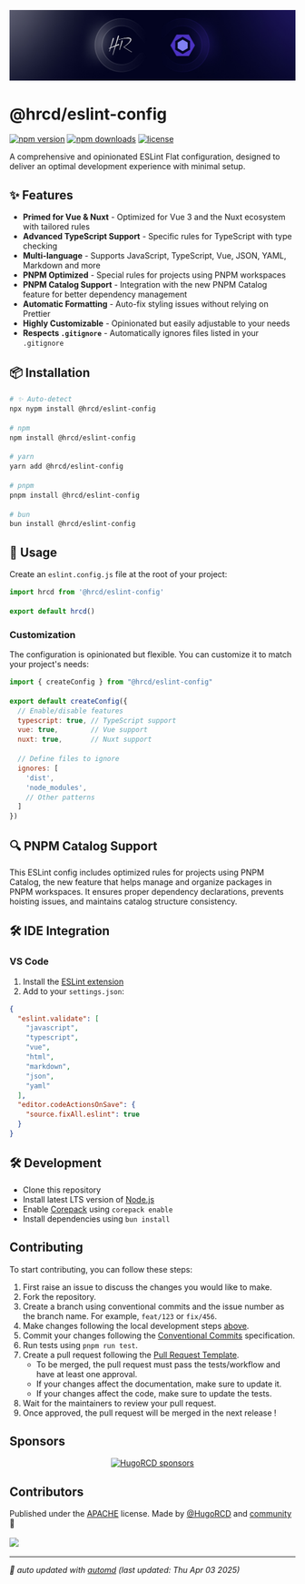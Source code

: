 ![social-banner.jpg](assets/social-banner.jpg)

# @hrcd/eslint-config

<!-- automd:badges color=black license provider=shields  -->

[![npm version](https://img.shields.io/npm/v/@hrcd/eslint-config?color=black)](https://npmjs.com/package/@hrcd/eslint-config)
[![npm downloads](https://img.shields.io/npm/dm/@hrcd/eslint-config?color=black)](https://npmjs.com/package/@hrcd/eslint-config)
[![license](https://img.shields.io/github/license/HugoRCD/eslint-config?color=black)](https://github.com/HugoRCD/eslint-config/blob/main/LICENSE)

<!-- /automd -->

A comprehensive and opinionated ESLint Flat configuration, designed to deliver an optimal development experience with minimal setup.

## ✨ Features

- **Primed for Vue & Nuxt** - Optimized for Vue 3 and the Nuxt ecosystem with tailored rules
- **Advanced TypeScript Support** - Specific rules for TypeScript with type checking
- **Multi-language** - Supports JavaScript, TypeScript, Vue, JSON, YAML, Markdown and more
- **PNPM Optimized** - Special rules for projects using PNPM workspaces
- **PNPM Catalog Support** - Integration with the new PNPM Catalog feature for better dependency management
- **Automatic Formatting** - Auto-fix styling issues without relying on Prettier
- **Highly Customizable** - Opinionated but easily adjustable to your needs
- **Respects `.gitignore`** - Automatically ignores files listed in your `.gitignore`

## 📦 Installation

<!-- automd:pm-install -->

```sh
# ✨ Auto-detect
npx nypm install @hrcd/eslint-config

# npm
npm install @hrcd/eslint-config

# yarn
yarn add @hrcd/eslint-config

# pnpm
pnpm install @hrcd/eslint-config

# bun
bun install @hrcd/eslint-config
```

<!-- /automd -->

## 🚀 Usage

Create an `eslint.config.js` file at the root of your project:

```js
import hrcd from '@hrcd/eslint-config'

export default hrcd()
```

### Customization

The configuration is opinionated but flexible. You can customize it to match your project's needs:

```js
import { createConfig } from "@hrcd/eslint-config"

export default createConfig({
  // Enable/disable features
  typescript: true, // TypeScript support
  vue: true,        // Vue support
  nuxt: true,       // Nuxt support

  // Define files to ignore
  ignores: [
    'dist',
    'node_modules',
    // Other patterns
  ]
})
```

## 🔍 PNPM Catalog Support

This ESLint config includes optimized rules for projects using PNPM Catalog, the new feature that helps manage and organize packages in PNPM workspaces. It ensures proper dependency declarations, prevents hoisting issues, and maintains catalog structure consistency.

## 🛠️ IDE Integration

### VS Code

1. Install the [ESLint extension](https://marketplace.visualstudio.com/items?itemName=dbaeumer.vscode-eslint)
2. Add to your `settings.json`:

```json
{
  "eslint.validate": [
    "javascript",
    "typescript",
    "vue",
    "html",
    "markdown",
    "json",
    "yaml"
  ],
  "editor.codeActionsOnSave": {
    "source.fixAll.eslint": true
  }
}
```

## 🛠️ Development

- Clone this repository
- Install latest LTS version of [Node.js](https://nodejs.org/en/)
- Enable [Corepack](https://github.com/nodejs/corepack) using `corepack enable`
- Install dependencies using `bun install`

## Contributing
To start contributing, you can follow these steps:

1. First raise an issue to discuss the changes you would like to make.
2. Fork the repository.
3. Create a branch using conventional commits and the issue number as the branch name. For example, `feat/123` or `fix/456`.
4. Make changes following the local development steps [above](#local-development).
5. Commit your changes following the [Conventional Commits](https://www.conventionalcommits.org/en/v1.0.0/) specification.
6. Run tests using `pnpm run test`.
7. Create a pull request following the [Pull Request Template](.github/pull_request_template.md).
   - To be merged, the pull request must pass the tests/workflow and have at least one approval.
   - If your changes affect the documentation, make sure to update it.
   - If your changes affect the code, make sure to update the tests.
8. Wait for the maintainers to review your pull request.
9. Once approved, the pull request will be merged in the next release !

<!-- automd:fetch url="gh:hugorcd/markdown/main/src/sponsors.md" -->

## Sponsors

<p align="center">
  <a href="https://github.com/sponsors/HugoRCD">
    <img src='https://cdn.jsdelivr.net/gh/hugorcd/static/sponsors.svg' alt="HugoRCD sponsors" />
  </a>
</p>

<!-- /automd -->

## Contributors

<!-- automd:contributors license=Apache author=HugoRCD-->

Published under the [APACHE](https://github.com/HugoRCD/eslint-config/blob/main/LICENSE) license.
Made by [@HugoRCD](https://github.com/HugoRCD) and [community](https://github.com/HugoRCD/eslint-config/graphs/contributors) 💛
<br><br>
<a href="https://github.com/HugoRCD/eslint-config/graphs/contributors">
<img src="https://contrib.rocks/image?repo=HugoRCD/eslint-config" />
</a>

<!-- /automd -->

<!-- automd:with-automd lastUpdate -->

---

_🤖 auto updated with [automd](https://automd.unjs.io) (last updated: Thu Apr 03 2025)_

<!-- /automd -->
